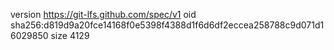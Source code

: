 version https://git-lfs.github.com/spec/v1
oid sha256:d819d9a20fce14168f0e5398f4388d1f6d6df2eccea258788c9d071d16029850
size 4129
